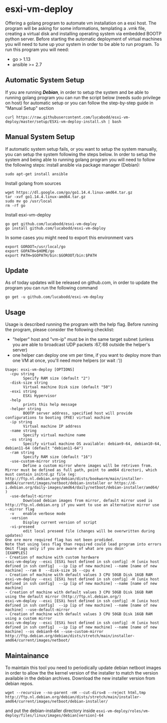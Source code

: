 # esxi-vm-deploy
Offering a golang program to automate vm installation on a esxi host.
The program will be asking for some informations, templating a .vmk file, creating a virtual disk and installing operating system via embedded BOOTP python server.
Before starting the automatic deployment of virtual machines you will need to tune up your system in order to be able to run program.
To run this program you will need:
* go > 1.13
* ansible >= 2.7

## Automatic System Setup
If you are running ***Debian***, in order to setup the system and be able to running golang program you can run the script below (needs sudo privilege on host) for automatic setup or you can follow the step-by-step guide in "Manual Setup" section
```
curl https://raw.githubusercontent.com/lucabodd/esxi-vm-deploy/master/setup/ESXi-vm-deploy-install.sh | bash
```

## Manual System Setup
If automatic system setup fails, or you want to setup the system manually, you can setup the system following the steps below.
In order to setup the system and being able to running golang program you will need to follow the following steps:
install ansible via package manager (Debian):
```
sudo apt-get install ansible
```
Install golang from sources
```
wget https://dl.google.com/go/go1.14.4.linux-amd64.tar.gz
tar -xvf go1.14.4.linux-amd64.tar.gz
sudo mv go /usr/local
rm -rf go
```
Install esxi-vm-deploy
```
go get github.com/lucabodd/esxi-vm-deploy
go install github.com/lucabodd/esxi-vm-deploy
```
In some cases you might need to export this environment vars
```
export GOROOT=/usr/local/go
export GOPATH=$HOME/go
export PATH=$GOPATH/bin:$GOROOT/bin:$PATH
```

## Update
As of today updates will be released on github.com, in order to update the program you can run the following command
```
go get -u github.com/lucabodd/esxi-vm-deploy
```

## Usage
Usage is described running the program with the help flag.
Before running the program, please consider the following checklist:
* "helper" host and "vm-ip" must be in the same target subnet (unless you are able to broadcast UDP packets :67,:68 outside the helper's server)
* one helper can deploy one vm per time, if you want to deploy more than one VM at once, you'll need more helpers (or wait :'))

```
Usage: esxi-vm-deploy [OPTIONS]
  -cpu string
        Specify RAM size (default "2")
  -disk-size string
        Virtual machine Disk size (default "50")
  -esxi string
        ESXi Hypervisor
  -help
        prints this help message
  -helper string
        BOOTP server address, specified host will provide configurations to booting (PXE) virtual machine
  -ip string
        Virtual machine IP address
  -name string
        Specify virtual machine name
  -os string
        Specify virtual machine OS available: debian9-64, debian10-64, debian11-64 (default "debian11-64")
  -ram string
        Specify RAM size (default "16")
  -use-custom-mirror string
        Define a custom mirror where images will be retriven from. Mirror must be defined as full path, point to amd64 directori, which must contain initrd.gz file (eg: http://ftp.nl.debian.org/debian/dists/bookworm/main/installer-amd64/current/images/netboot/debian-installer or https://d-i.debian.org/daily-images/amd64/daily/netboot/debian-installer/amd64/ )
  -use-default-mirror
        Download debian images from mirror, default mirror used is http://ftp.nl.debian.org if you want to use an alternative mirror use --mirror flag
  -v    enable verbose mode
  -version
        Display current version of script
  -vi-preseed
        edit local preseed file (changes will be overwritten during updates)
One ore more required flag has not been prodided.
Note that using less flag than required could lead program into errors
Omit flags only if you are aware of what are you doin'
[EXAMPLES]
- Creation of machine with custom hardware
esxi-vm-deploy --esxi [ESXi host defined in ssh config] -H [unix host defined in ssh config]  --ip [ip of new machine] --name [name of new machine] --ram 8  --disk-size 16 --cpu 4
- Creation of machine with default values 3 CPU 50GB Disk 16GB RAM
esxi-vm-deploy --esxi [ESXi host defined in ssh config] -H [unix host defined in ssh config]  --ip [ip of new machine] --name [name of new machine]
- Creation of machine with default values 3 CPU 50GB Disk 16GB RAM using the default mirror (http://ftp.nl.debian.org/)
esxi-vm-deploy --esxi [ESXi host defined in ssh config] -H [unix host defined in ssh config]  --ip [ip of new machine] --name [name of new machine] --use-default-mirror
- Creation of machine with default values 3 CPU 50GB Disk 16GB RAM using a custom mirror
esxi-vm-deploy --esxi [ESXi host defined in ssh config] -H [unix host defined in ssh config]  --ip [ip of new machine] --name [name of new machine] --os debian9-64 --use-custom-mirror http://ftp.debian.org/debian/dists/stretch/main/installer-amd64/current/images/netboot/
```

## Maintainance
To maintain this tool you need to periodically update debian netboot images in order to allow the the kernel version of the installer to match the version available in the debian archives.
Download the new installer version from debian repos.
```
wget --recursive --no-parent -nH --cut-dirs=8 --reject html,tmp http://ftp.nl.debian.org/debian/dists/stretch/main/installer-amd64/current/images/netboot/debian-installer/
```
and put the debian-installer directory inside ```esxi-vm-deploy/roles/vm-deploy/files/linux/images/debian[version]-64```
